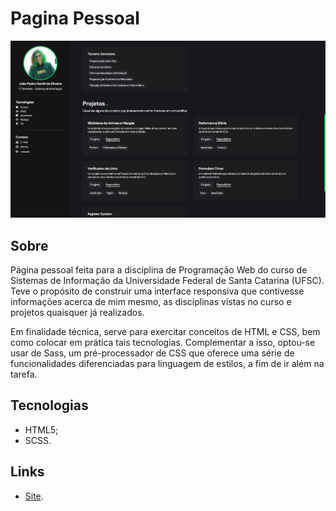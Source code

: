 # Pagina Pessoal
<img src="./src/assets/img/application-view.jpg">

## Sobre
Página pessoal feita para a disciplina de Programação Web do curso de Sistemas de Informação da Universidade Federal de Santa Catarina (UFSC). Teve o propósito de construir uma interface responsiva que contivesse informações acerca de mim mesmo, as disciplinas vistas no curso e projetos quaisquer já realizados.

Em finalidade técnica, serve para exercitar conceitos de HTML e CSS, bem como colocar em prática tais tecnologias. Complementar a isso, optou-se usar de Sass, um pré-processador de CSS que oferece uma série de funcionalidades diferenciadas para linguagem de estilos, a fim de ir além na tarefa.

## Tecnologias
- HTML5;
- SCSS.

## Links
- <a href="https://joapsilv-pagina-pessoal.netlify.app" target="_blank">Site</a>.

